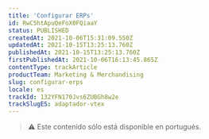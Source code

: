 ```yaml
---
title: 'Configurar ERPs'
id: RwC5htApuQeFoX0FQiaaY
status: PUBLISHED
createdAt: 2021-10-06T15:31:09.550Z
updatedAt: 2021-10-15T13:25:13.760Z
publishedAt: 2021-10-15T13:25:13.760Z
firstPublishedAt: 2021-10-06T16:13:45.865Z
contentType: trackArticle
productTeam: Marketing & Merchandising
slug: configurar-erps
locale: es
trackId: 132YFN170Jvs6ZUBGh8w2e
trackSlugES: adaptador-vtex
---
```


>⚠️ Este contenido sólo está disponible en portugués.
